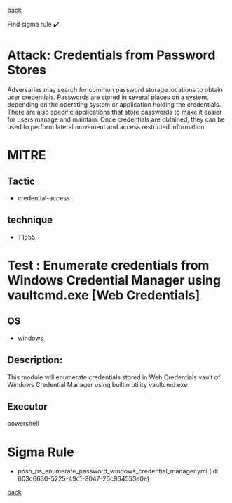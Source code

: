 
[back](../index.md)

Find sigma rule :heavy_check_mark: 

# Attack: Credentials from Password Stores 

Adversaries may search for common password storage locations to obtain user credentials. Passwords are stored in several places on a system, depending on the operating system or application holding the credentials. There are also specific applications that store passwords to make it easier for users manage and maintain. Once credentials are obtained, they can be used to perform lateral movement and access restricted information.

# MITRE
## Tactic
  - credential-access


## technique
  - T1555


# Test : Enumerate credentials from Windows Credential Manager using vaultcmd.exe [Web Credentials]
## OS
  - windows


## Description:
This module will enumerate credentials stored in Web Credentials vault of Windows Credential Manager using builtin utility vaultcmd.exe

## Executor
powershell

# Sigma Rule
 - posh_ps_enumerate_password_windows_credential_manager.yml (id: 603c6630-5225-49c1-8047-26c964553e0e)



[back](../index.md)
